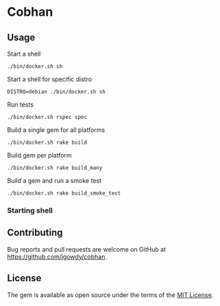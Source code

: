 # Cobhan

## Usage

Start a shell

    ./bin/docker.sh sh

Start a shell for specific distro

    DISTRO=debian ./bin/docker.sh sh

Run tests

    ./bin/docker.sh rspec spec

Build a single gem for all platforms

    ./bin/docker.sh rake build

Build gem per platform

    ./bin/docker.sh rake build_many

Build a gem and run a smoke test

    ./bin/docker.sh rake build_smoke_test

### Starting shell


## Contributing

Bug reports and pull requests are welcome on GitHub at https://github.com/jgowdy/cobhan.

## License

The gem is available as open source under the terms of the [MIT License](https://opensource.org/licenses/MIT).
